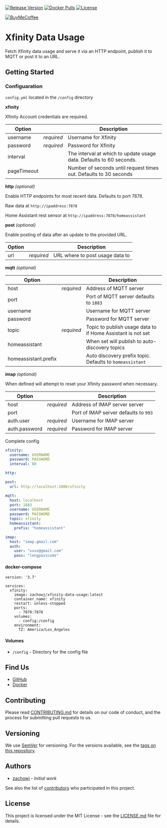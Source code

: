 [![Release Version][release-shield]][release-link] [![Docker Pulls][docker-pulls]][docker-link] [![License][license-shield]](LICENSE.md)

[![BuyMeCoffee][buymecoffee-shield]][buymecoffee-link]

# Xfinity Data Usage

Fetch Xfinity data usage and serve it via an HTTP endpoint, publish it to MQTT or post it to an URL.

## Getting Started

### Configuaration

`config.yml` located in the `/config` directory

**xfinity**

Xfinity Account credentials are required.

| Option      |            | Description                                                         |
| ----------- | ---------- | ------------------------------------------------------------------- |
| username    | _required_ | Username for Xfinity                                                |
| password    | _required_ | Password for Xfinity                                                |
| interval    |            | The interval at which to update usage data. Defaults to 60 seconds. |
| pageTimeout |            | Number of seconds until request times out. Defaults to 30 seconds   |

**http** _(optional)_

Enable HTTP endpoints for most recent data. Defaults to port 7878.

Raw data at `http://ipaddress:7878`

Home Assistant rest sensor at `http://ipaddress:7878/homeassistant`

**post** _(optional)_

Enable posting of data after an update to the provided URL.

| Option |            | Description                     |
| ------ | ---------- | ------------------------------- |
| url    | _required_ | URL where to post usage data to |

**mqtt** _(optional)_

| Option               |            | Description                                                 |
| -------------------- | ---------- | ----------------------------------------------------------- |
| host                 | _required_ | Address of MQTT server                                      |
| port                 |            | Port of MQTT server defaults to `1883`                      |
| username             |            | Username for MQTT server                                    |
| password             |            | Password for MQTT server                                    |
| topic                | _required_ | Topic to publish usage data to if Home Assistant is not set |
| homeassistant        |            | When set will publish to auto-discovery topics              |
| homeassistant.prefix |            | Auto discovery prefix topic. Defaults to `homeassistant`    |

**imap** _(optional)_

When defined will attempt to reset your Xfinity password when necessary.

| Option        |            | Description                           |
| ------------- | ---------- | ------------------------------------- |
| host          | _required_ | Address of IMAP server server         |
| port          |            | Port of IMAP server defaults to `993` |
| auth.user     | _required_ | Username for IMAP server              |
| auth.password | _required_ | Password for IMAP server              |

Complete config

```yaml
xfinity:
  username: USERNAME
  password: PASSWORD
  interval: 60

http:

post:
  url: http://localhost:1880/xfinity

mqtt:
  host: localhost
  port: 1883
  username: USERNAME
  password: PASSWORD
  topic: xfinity
  homeassistant:
    prefix: "homeassistant"

imap:
  host: "imap.gmail.com"
  auth:
    user: "xxxx@gmail.com"
    pass: "longpasscode"
```

#### docker-compose

```
version: '3.7'

services:
  xfinity:
    image: zachowj/xfinity-data-usage:latest
    container_name: xfinity
    restart: unless-stopped
    ports:
      - 7878:7878
    volumes:
      - config:/config
    environment:
      TZ: America/Los_Angeles
```

#### Volumes

- `/config` - Directory for the config file

## Find Us

- [GitHub](https://github.com/zachowj/xfinity-data-usage)
- [Docker](https://hub.docker.com/r/zachowj/xfinity-data-usage)

## Contributing

Please read [CONTRIBUTING.md](CONTRIBUTING.md) for details on our code of conduct, and the process for submitting pull requests to us.

## Versioning

We use [SemVer](http://semver.org/) for versioning. For the versions available, see the
[tags on this repository](https://github.com/zachowj/xfinity-data-usage/tags).

## Authors

- [zachowj](https://github.com/zachowj) - _Initial work_

See also the list of [contributors](https://github.com/zachowj/xfinity-data-usage/contributors) who
participated in this project.

## License

This project is licensed under the MIT License - see the [LICENSE.md](LICENSE.md) file for details.

[license-shield]: https://img.shields.io/github/license/zachowj/xfinity-data-usage.svg?style=for-the-badge
[release-link]: https://github.com/zachowj/xfinity-data-usage/releases
[release-shield]: https://img.shields.io/github/v/release/zachowj/xfinity-data-usage?style=for-the-badge
[docker-pulls]: https://img.shields.io/docker/pulls/zachowj/xfinity-data-usage?style=for-the-badge
[docker-link]: https://hub.docker.com/r/zachowj/xfinity-data-usage
[buymecoffee-link]: https://www.buymeacoffee.com/zachowj
[buymecoffee-shield]: https://www.buymeacoffee.com/assets/img/custom_images/orange_img.png
